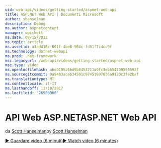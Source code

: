 ```yaml
---
uid: web-api/videos/getting-started/aspnet-web-api
title: ASP.NET Web API | Documenti Microsoft
author: shanselman
description: Debug
ms.author: aspnetcontent
manager: wpickett
ms.date: 08/15/2012
ms.topic: article
ms.assetid: a3ad418c-601f-4be8-964c-fd81f7c4cc9f
ms.technology: dotnet-webapi
ms.prod: .net-framework
msc.legacyurl: /web-api/videos/getting-started/aspnet-web-api
msc.type: video
ms.openlocfilehash: abe0195a5bd9b8453711a9fc3eb654709595592f
ms.sourcegitcommit: 9a9483aceb34591c97451997036a9120c3fe2baf
ms.translationtype: MT
ms.contentlocale: it-IT
ms.lasthandoff: 11/10/2017
ms.locfileid: "26508960"
---
```

<a name="aspnet-web-api"></a><span data-ttu-id="ac5d1-103">API Web ASP.NET</span><span class="sxs-lookup"><span data-stu-id="ac5d1-103">ASP.NET Web API</span></span>
====================
<span data-ttu-id="ac5d1-104">da [Scott Hanselman](https://github.com/shanselman)</span><span class="sxs-lookup"><span data-stu-id="ac5d1-104">by [Scott Hanselman](https://github.com/shanselman)</span></span>

[<span data-ttu-id="ac5d1-105">&#9654; Guardare video (6 minuti)</span><span class="sxs-lookup"><span data-stu-id="ac5d1-105">&#9654; Watch video (6 minutes)</span></span>](https://channel9.msdn.com/Blogs/ASP-NET-Site-Videos/aspnet-web-api)
